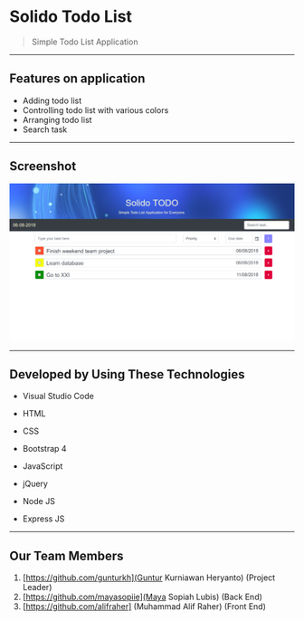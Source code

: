 # Solido Todo List

> Simple Todo List Application

---

## Features on application

-   Adding todo list
-   Controlling todo list with various colors
-   Arranging todo list
-   Search task 

---

## Screenshot

![Screenshot](./image/screenshot.png)

---

## Developed by Using These Technologies

-   Visual Studio Code
-   HTML
-   CSS
-   Bootstrap 4

-   JavaScript
-   jQuery
-   Node JS
-   Express JS

---

## Our Team Members

1.  [https://github.com/gunturkh](Guntur Kurniawan Heryanto) (Project Leader)
2.  [https://github.com/mayasopiie](Maya Sopiah Lubis) (Back End)
3.  [https://github.com/alifraher] (Muhammad Alif Raher) (Front End)
